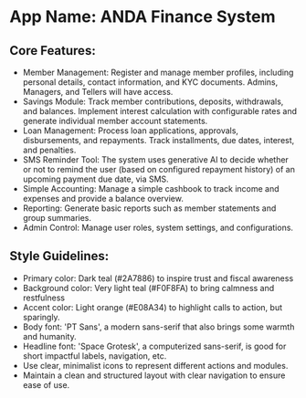 # **App Name**: ANDA Finance System

## Core Features:

- Member Management: Register and manage member profiles, including personal details, contact information, and KYC documents. Admins, Managers, and Tellers will have access.
- Savings Module: Track member contributions, deposits, withdrawals, and balances. Implement interest calculation with configurable rates and generate individual member account statements.
- Loan Management: Process loan applications, approvals, disbursements, and repayments. Track installments, due dates, interest, and penalties.
- SMS Reminder Tool: The system uses generative AI to decide whether or not to remind the user (based on configured repayment history) of an upcoming payment due date, via SMS.
- Simple Accounting: Manage a simple cashbook to track income and expenses and provide a balance overview.
- Reporting: Generate basic reports such as member statements and group summaries.
- Admin Control: Manage user roles, system settings, and configurations.

## Style Guidelines:

- Primary color: Dark teal (#2A7886) to inspire trust and fiscal awareness
- Background color: Very light teal (#F0F8FA) to bring calmness and restfulness
- Accent color: Light orange (#E08A34) to highlight calls to action, but sparingly.
- Body font: 'PT Sans', a modern sans-serif that also brings some warmth and humanity.
- Headline font: 'Space Grotesk', a computerized sans-serif, is good for short impactful labels, navigation, etc.
- Use clear, minimalist icons to represent different actions and modules.
- Maintain a clean and structured layout with clear navigation to ensure ease of use.